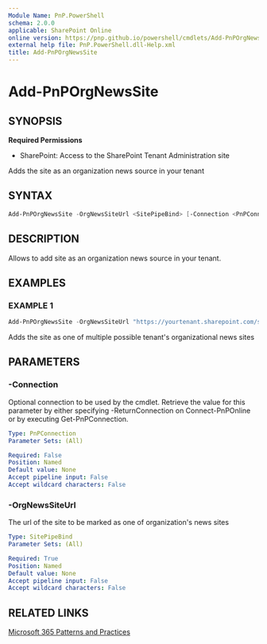 ```yaml
---
Module Name: PnP.PowerShell
schema: 2.0.0
applicable: SharePoint Online
online version: https://pnp.github.io/powershell/cmdlets/Add-PnPOrgNewsSite.html
external help file: PnP.PowerShell.dll-Help.xml
title: Add-PnPOrgNewsSite
---
```

  
# Add-PnPOrgNewsSite

## SYNOPSIS

**Required Permissions**

* SharePoint: Access to the SharePoint Tenant Administration site

Adds the site as an organization news source in your tenant

## SYNTAX

```powershell
Add-PnPOrgNewsSite -OrgNewsSiteUrl <SitePipeBind> [-Connection <PnPConnection>] 
```

## DESCRIPTION

Allows to add site as an organization news source in your tenant.

## EXAMPLES

### EXAMPLE 1
```powershell
Add-PnPOrgNewsSite -OrgNewsSiteUrl "https://yourtenant.sharepoint.com/sites/news"
```

Adds the site as one of multiple possible tenant's organizational news sites

## PARAMETERS

### -Connection
Optional connection to be used by the cmdlet. Retrieve the value for this parameter by either specifying -ReturnConnection on Connect-PnPOnline or by executing Get-PnPConnection.

```yaml
Type: PnPConnection
Parameter Sets: (All)

Required: False
Position: Named
Default value: None
Accept pipeline input: False
Accept wildcard characters: False
```

### -OrgNewsSiteUrl
The url of the site to be marked as one of organization's news sites

```yaml
Type: SitePipeBind
Parameter Sets: (All)

Required: True
Position: Named
Default value: None
Accept pipeline input: False
Accept wildcard characters: False
```

## RELATED LINKS

[Microsoft 365 Patterns and Practices](https://aka.ms/m365pnp)


